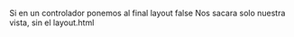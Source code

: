 Si en un controlador ponemos al final
layout false
Nos sacara solo nuestra vista, sin el layout.html

